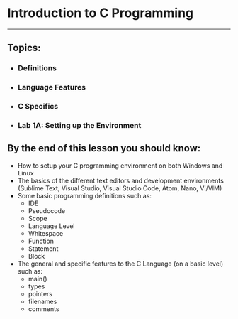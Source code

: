 # Introduction to C Programming

---

## Topics:

* ### Definitions
* ### Language Features
* ### C Specifics
* ### Lab 1A: Setting up the Environment

## By the end of this lesson you should know:

* How to setup your C programming environment on both Windows and Linux
* The basics of the different text editors and development environments \(Sublime Text, Visual Studio, Visual Studio Code, Atom, Nano, Vi/VIM\)
* Some basic programming definitions such as:
  * IDE
  * Pseudocode
  * Scope
  * Language Level
  * Whitespace
  * Function
  * Statement
  * Block
* The general and specific features to the C Language \(on a basic level\) such as:
  * main\(\)
  * types
  * pointers
  * filenames
  * comments




